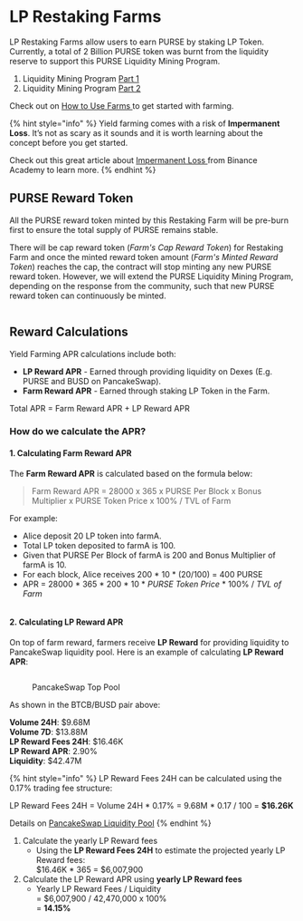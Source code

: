 # LP Restaking Farms

LP Restaking Farms allow users to earn PURSE by staking LP Token. Currently, a total of 2 Billion PURSE token was burnt from the liquidity reserve to support this PURSE Liquidity Mining Program.

1. Liquidity Mining Program [Part 1](https://medium.com/pursetoken/introducing-purse-liquidity-mining-program-bcefae120f0e)
2. Liquidity Mining Program [Part 2](https://medium.com/pursetoken/purse-liquidity-mining-program-part-2-b7d3de3bbe9f)

Check out on [How to Use Farms ](https://docs.pancakeswap.finance/products/yield-farming/how-to-use-farms)to get started with farming.

{% hint style="info" %}
Yield farming comes with a risk of **Impermanent Loss**. It’s not as scary as it sounds and it is worth learning about the concept before you get started.

Check out this great article about [Impermanent Loss ](https://academy.binance.com/en/articles/impermanent-loss-explained)from Binance Academy to learn more.
{% endhint %}

## PURSE Reward Token

All the PURSE reward token minted by this Restaking Farm will be pre-burn first to ensure the total supply of PURSE remains stable.

There will be cap reward token (_Farm's Cap Reward Token_) for Restaking Farm and once the minted reward token amount (_Farm's Minted Reward Token_) reaches the cap, the contract will stop minting any new PURSE reward token. However, we will extend the PURSE Liquidity Mining Program, depending on the response from the community, such that new PURSE reward token can continuously be minted.

<figure><img src="../../../../purse-docs/.gitbook/assets/Screenshot%202024-02-29%20at%204.55.14%20PM.png" alt=""><figcaption></figcaption></figure>

## Reward Calculations

Yield Farming APR calculations include both:

* **LP Reward APR** - Earned through providing liquidity on Dexes (E.g. PURSE and BUSD on PancakeSwap).
* **Farm Reward APR** - Earned through staking LP Token in the Farm.

Total APR = Farm Reward APR + LP Reward APR

### How do we calculate the APR?

#### 1. Calculating Farm Reward APR

The **Farm Reward APR** is calculated based on the formula below:

> Farm Reward APR = 28000 x 365 x PURSE Per Block x Bonus Multiplier x PURSE Token Price x 100% / TVL of Farm

For example:

* Alice deposit 20 LP token into farmA.
* Total LP token deposited to farmA is 100.
* Given that PURSE Per Block of farmA is 200 and Bonus Multiplier of farmA is 10.
* For each block, Alice receives 200 \* 10 \* (20/100) = 400 PURSE
* APR = 28000 \* 365 \* 200 \* 10 \* _PURSE Token Price_ \* 100% / _TVL of Farm_

<figure><img src="../../../../purse-docs/.gitbook/assets/Screenshot%202024-02-29%20at%204.56.44%20PM.png" alt=""><figcaption></figcaption></figure>

#### 2. Calculating LP Reward APR

On top of farm reward, farmers receive **LP Reward** for providing liquidity to PancakeSwap liquidity pool. Here is an example of calculating **LP Reward APR**:

<figure><img src="../../../../purse-docs/.gitbook/assets/PancakeSwapTopPool.png" alt=""><figcaption><p>PancakeSwap Top Pool</p></figcaption></figure>

As shown in the BTCB/BUSD pair above:

**Volume 24H**: $9.68M\
**Volume 7D**: $13.88M\
**LP Reward Fees 24H**: $16.46K\
**LP Reward APR**: 2.90%\
**Liquidity**: $42.47M

{% hint style="info" %}
LP Reward Fees 24H can be calculated using the 0.17% trading fee structure:

LP Reward Fees 24H = Volume 24H \* 0.17% = 9.68M \* 0.17 / 100 = **$16.26K**

Details on [PancakeSwap Liquidity Pool](https://docs.pancakeswap.finance/products/pancakeswap-exchange/pancakeswap-pools)
{% endhint %}

1. Calculate the yearly LP Reward fees
   * Using the **LP Reward Fees 24H** to estimate the projected yearly LP Reward fees:\
     $16.46K \* 365 = $6,007,900
2. Calculate the LP Reward APR using **yearly LP Reward fees**
   * Yearly LP Reward Fees / Liquidity\
     \= $6,007,900 / 42,470,000 x 100%\
     \= **14.15%**
